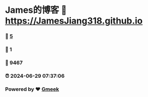 # James的博客 :link: https://JamesJiang318.github.io 
### :page_facing_up: [5](https://JamesJiang318.github.io/tag.html) 
### :speech_balloon: 1 
### :hibiscus: 9467 
### :alarm_clock: 2024-06-29 07:37:06 
### Powered by :heart: [Gmeek](https://github.com/Meekdai/Gmeek)
